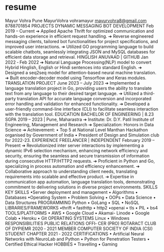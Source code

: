 # resume
Mayur Vohra
Pune MayurVohra vohramayur mayurvohra8@gmail.com 8788701854
PROJECTS
DYNAMIC MESSAGING BOT DEVELOPMENT
Feb 2019 – Current
➔ Applied Apache Thrift for optimized communication and hands-on experience in
efficient request handling.
➔ Reverse engineered messaging clients, tailored bot functionalities for project
specifications, and improved user interactions.
➔ Utilized GO programming language to build scalable chatbots, seamlessly
integrating JSON and MySQL databases for efficient data storage and retrieval.
HINGLISH ANUVAAD | GITHUB
Jan 2022 ‑ Feb 2022
➔ Natural Language Processing(NLP) model to convert Hybrid Hinglish, English or
Hindi sentences into standard English.
➔ Designed a seq2seq model for attention-based neural machine translation.
➔ Built encoder-decoder model using Tensorflow and Keras modules.
TRANSLATION PROJECT
June 2023 – July 2023
➔ Implemented a language translation project in Go, providing users the ability to
translate text from any language to their desired target language.
➔ Utilized a third-party translation API for accurate language conversion and
incorporated error handling and validation for enhanced functionality.
➔ Developed a user-friendly command-line interface (CLI) to facilitate seamless
interaction with the translation tool.
EDUCATION
BACHELOR OF ENGINEERING | 8.23 SGPA
2019 – 2023 | Pune, Maharastra
➔ Institute: Dr. D.Y. Patil Institute of Engineering, Management and Research
➔ Specialization: Honors in Data Science
➔ Achievement:
• Top 5 at National Level Manthan Hackathon organised by Government of India
• President of Design and Simulation club for 2022-23.
EXPERIENCE
FREELANCER | INDEPENDENT
February 2019 – Present
➔ Revolutionized inter server interactions by implementing a dynamic IPv6 selection
mechanism, enhancing network efficiency and security, ensuring the seamless and
secure transmission of information during consecutive HTTP/HTTP2 requests.
➔ Proficient in Python and Go, specializing in process automation and efficiency
enhancement.
➔ Collaborative approach to understanding client needs, translating requirements
into scalable and effective product.
➔ Expertise in communication app automation, language translation tools,
demonstrating commitment to delivering solutions in diverse project environments.
SKILLS
KEY SKILLS
•Server deployment and
management • Algorithms •
Databases •Operating System
• Problem Solving • OOPs •
Data Science • Data Structures
PROGRAMMING
Python • GoLang • SQL •
NoSQL
LIBRARIES/FRAMEWORKS
•thrift • fasthttp • http2 •openai • tls • PIL • bs4
TOOLS/PLATFORMS
• AWS • Google Cloud •
Akamai- Linode • Google Colab
• Heroku • Git
OPERATING SYSTEMS
Linux • Windows
RESPONSIBILITIES
PUBLIC RELATIONS OFFI‑
CER (PRO)
ROTARACT CLUB OF DYPIEMR
2020 ‑ 2021
MEMBER
COMPUTER SOCIETY OF INDIA (CSI)
STUDENT CHAPTER
2021 ‑ 2022
CERTIFICATIONS
• Artificial Neural Networks
with NeuroLab and Python
• Python for Penetration
Testers
• Certified Ethical Hacker
HOBBIES
• Travelling • Gaming
